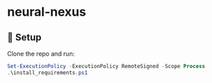 # neural-nexus
## 🚀 Setup
Clone the repo and run:

```powershell
Set-ExecutionPolicy -ExecutionPolicy RemoteSigned -Scope Process
.\install_requirements.ps1
